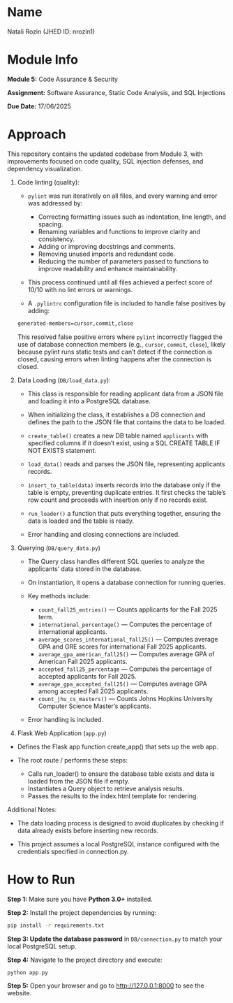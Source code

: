 # Name
Natali Rozin (JHED ID: nrozin1)

# Module Info
**Module 5:** Code Assurance & Security

**Assignment:** Software Assurance, Static Code Analysis, and SQL Injections

**Due Date:** 17/06/2025

# Approach
This repository contains the updated codebase from Module 3, with improvements focused on code quality, SQL injection defenses, and dependency visualization.

1. Code linting (quality):

   - `pylint` was run iteratively on all files, and every warning and error was addressed by:

      - Correcting formatting issues such as indentation, line length, and spacing.
      - Renaming variables and functions  to improve clarity and consistency.
      - Adding or improving docstrings and comments.
      - Removing unused imports and redundant code.
      - Reducing the number of parameters passed to functions to improve readability and enhance maintainability.

   - This process continued until all files achieved a perfect score of 10/10 with no lint errors or warnings.

   - A `.pylintrc` configuration file is included to handle false positives by adding:
   ```bash
   generated-members=cursor,commit,close
   ```
   This resolved false positive errors where `pylint` incorrectly flagged the use of database connection members (e.g., `cursor`, `commit`, `close`), likely because pylint runs static tests and can’t detect if the connection is closed, causing errors when linting happens after the connection is closed.

2. Data Loading (`DB/load_data.py`):
   - This class is responsible for reading applicant data from a JSON file and loading it into a PostgreSQL database.

   - When initializing the class, it establishes a DB connection and defines the path to the JSON file that contains the data to be loaded.

   - `create_table()` creates a new DB table named `applicants` with specified columns if it doesn’t exist, using a SQL CREATE TABLE IF NOT EXISTS statement.

   - `load_data()` reads and parses the JSON file, representing applicants records.

   - `insert_to_table(data)` inserts records into the database only if the table is empty, preventing duplicate entries. It first checks the table’s row count and proceeds with insertion only if no records exist.

   - `run_loader()` a function that puts everything together, ensuring the data is loaded and the table is ready.

   - Error handling and closing connections are included.

3. Querying (`DB/query_data.py`)
   - The Query class handles different SQL queries to analyze the applicants’ data stored in the database.

   - On instantiation, it opens a database connection for running queries.

   - Key methods include:
      - `count_fall25_entries()` — Counts applicants for the Fall 2025 term.
      - `international_percentage()` — Computes the percentage of international applicants.
      - `average_scores_international_fall25()` — Computes average GPA and GRE scores for international Fall 2025 applicants.
      - `average_gpa_american_fall25()` — Computes average GPA of American Fall 2025 applicants.
      - `accepted_fall25_percentage` — Computes the percentage of accepted applicants for Fall 2025.
      - `average_gpa_accepted_fall25()` — Computes average GPA among accepted Fall 2025 applicants.
      - `count_jhu_cs_masters()` — Counts Johns Hopkins University Computer Science Master’s applicants.
   
   - Error handling is included.

4. Flask Web Application (`app.py`)
- Defines the Flask app function create_app() that sets up the web app.

- The root route / performs these steps:
   - Calls run_loader() to ensure the database table exists and data is loaded from the JSON file if empty.
   - Instantiates a Query object to retrieve analysis results.
   - Passes the results to the index.html template for rendering.

Additional Notes:
- The data loading process is designed to avoid duplicates by checking if data already exists before inserting new records.

- This project assumes a local PostgreSQL instance configured with the credentials specified in connection.py.

# How to Run
**Step 1:** Make sure you have **Python 3.0+** installed.

**Step 2:** Install the project dependencies by running:
```bash
pip install -r requirements.txt
```

**Step 3: Update the database password** in `DB/connection.py` to match your local PostgreSQL setup.

**Step 4:** Navigate to the project directory and execute:
```bash
python app.py
```

**Step 5:** Open your browser and go to http://127.0.0.1:8000 to see the website.